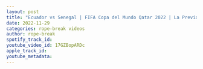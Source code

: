 ```yaml
---
layout: post
title: "Ecuador vs Senegal | FIFA Copa del Mundo Qatar 2022 | La Previa Y Analisis"
date: 2022-11-29
categories: rope-break videos
author: rope-break
spotify_track_id: 
youtube_video_id: 17GZBopARDc
apple_track_id: 
youtube_metadata: 
---
```


